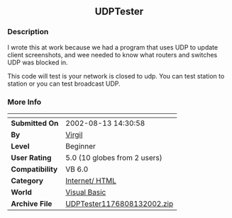 ﻿<div align="center">

## UDPTester


</div>

### Description

I wrote this at work because we had a program that uses UDP to update client screenshots, and wee needed to know what routers and switches UDP was blocked in.

This code will test is your network is closed to udp. You can test station to station or you can test broadcast UDP.
 
### More Info
 


<span>             |<span>
---                |---
**Submitted On**   |2002-08-13 14:30:58
**By**             |[Virgil](https://github.com/Planet-Source-Code/PSCIndex/blob/master/ByAuthor/virgil.md)
**Level**          |Beginner
**User Rating**    |5.0 (10 globes from 2 users)
**Compatibility**  |VB 6\.0
**Category**       |[Internet/ HTML](https://github.com/Planet-Source-Code/PSCIndex/blob/master/ByCategory/internet-html__1-34.md)
**World**          |[Visual Basic](https://github.com/Planet-Source-Code/PSCIndex/blob/master/ByWorld/visual-basic.md)
**Archive File**   |[UDPTester1176808132002\.zip](https://github.com/Planet-Source-Code/virgil-udptester__1-37919/archive/master.zip)








